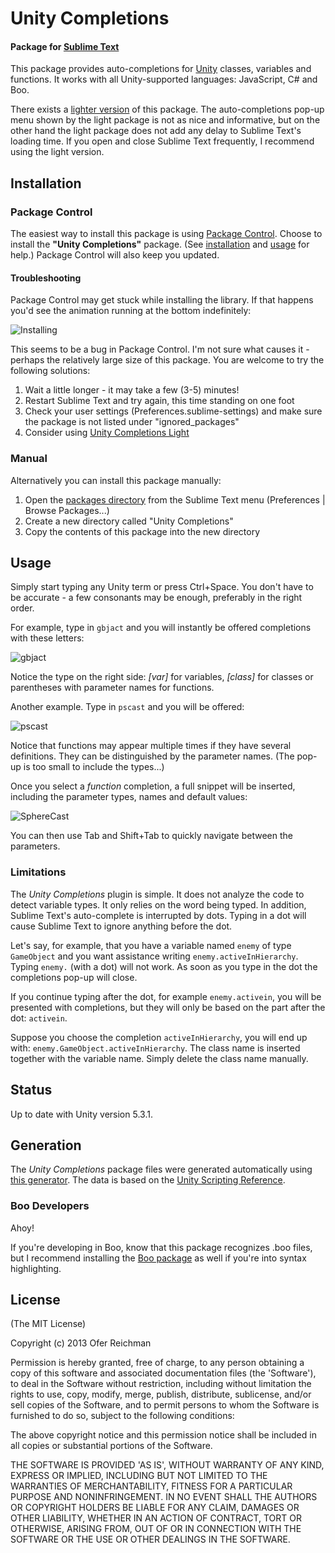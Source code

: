 # Unity Completions
#### Package for [Sublime Text](http://www.sublimetext.com)

This package provides auto-completions for [Unity](http://www.unity3d.com/) classes, variables and functions.
It works with all Unity-supported languages: JavaScript, C# and Boo.

There exists a <a href="https://github.com/oferei/sublime-unity-completions-light">lighter version</a> of this package.
The auto-completions pop-up menu shown by the light package is not as nice and informative,
but on the other hand the light package does not add any delay to Sublime Text's loading time.
If you open and close Sublime Text frequently, I recommend using the light version.

## Installation

### Package Control

The easiest way to install this package is using 
[Package Control](http://wbond.net/sublime_packages/package_control).
Choose to install the <b>"Unity Completions"</b> package.
(See [installation](http://wbond.net/sublime_packages/package_control/installation)
and [usage](http://wbond.net/sublime_packages/package_control/usage)
for help.)
Package Control will also keep you updated.

#### Troubleshooting

Package Control may get stuck while installing the library.
If that happens you'd see the animation running at the bottom indefinitely:

![Installing](http://oferei.github.io/sublime-unity-completions/installing-package.gif)

This seems to be a bug in Package Control.
I'm not sure what causes it - perhaps the relatively large size of this package.
You are welcome to try the following solutions:

1. Wait a little longer - it may take a few (3-5) minutes!
2. Restart Sublime Text and try again, this time standing on one foot
3. Check your user settings (Preferences.sublime-settings) and make sure the package is not listed under "ignored_packages"
4. Consider using <a href="https://github.com/oferei/sublime-unity-completions-light">Unity Completions Light</a>

### Manual

Alternatively you can install this package manually:

1. Open the [packages directory](http://docs.sublimetext.info/en/latest/basic_concepts.html#the-packages-directory)
from the Sublime Text menu (Preferences | Browse Packages...)
2. Create a new directory called "Unity Completions"
3. Copy the contents of this package into the new directory

## Usage

Simply start typing any Unity term or press Ctrl+Space.
You don't have to be accurate - a few consonants may be enough, preferably in the right order.

For example, type in <code>gbjact</code> and you will instantly be offered completions with these letters:

![gbjact](http://oferei.github.io/sublime-unity-completions/complete-gbjact.png)

Notice the type on the right side:
_[var]_ for variables, _[class]_ for classes or parentheses with parameter names for functions.

Another example. Type in <code>pscast</code> and you will be offered:

![pscast](http://oferei.github.io/sublime-unity-completions/complete-pscast.png)

Notice that functions may appear multiple times if they have several definitions.
They can be distinguished by the parameter names.
(The pop-up is too small to include the types...)

Once you select a _function_ completion, a full snippet will be inserted,
including the parameter types, names and default values:

![SphereCast](http://oferei.github.io/sublime-unity-completions/func-spherecast2.png)

You can then use Tab and Shift+Tab to quickly navigate between the parameters.

### Limitations

The _Unity Completions_ plugin is simple.
It does not analyze the code to detect variable types.
It only relies on the word being typed.
In addition, Sublime Text's auto-complete is interrupted by dots.
Typing in a dot will cause Sublime Text to ignore anything before the dot.

Let's say, for example, that you have a variable named <code>enemy</code> of type <code>GameObject</code>
and you want assistance writing <code>enemy.activeInHierarchy</code>.
Typing <code>enemy.</code> (with a dot) will not work.
As soon as you type in the dot the completions pop-up will close.

If you continue typing after the dot, for example <code>enemy.activein</code>,
you will be presented with completions,
but they will only be based on the part after the dot: <code>activein</code>.

Suppose you choose the completion <code>activeInHierarchy</code>,
you will end up with: <code>enemy.GameObject.activeInHierarchy</code>.
The class name is inserted together with the variable name.
Simply delete the class name manually.

## Status

Up to date with Unity version 5.3.1.

## Generation

The _Unity Completions_ package files were generated automatically using
[this generator](https://github.com/oferei/sublime-unity-completions-generator).
The data is based on the [Unity Scripting Reference](http://docs.unity3d.com/Documentation/ScriptReference/).

### Boo Developers

Ahoy!

If you're developing in Boo, know that this package recognizes .boo files,
but I recommend installing the [Boo package](https://github.com/Shammah/boo-sublime)
as well if you're into syntax highlighting.

## License

(The MIT License)

Copyright (c) 2013 Ofer Reichman

Permission is hereby granted, free of charge, to any person obtaining
a copy of this software and associated documentation files (the
'Software'), to deal in the Software without restriction, including
without limitation the rights to use, copy, modify, merge, publish,
distribute, sublicense, and/or sell copies of the Software, and to
permit persons to whom the Software is furnished to do so, subject to
the following conditions:

The above copyright notice and this permission notice shall be
included in all copies or substantial portions of the Software.

THE SOFTWARE IS PROVIDED 'AS IS', WITHOUT WARRANTY OF ANY KIND,
EXPRESS OR IMPLIED, INCLUDING BUT NOT LIMITED TO THE WARRANTIES OF
MERCHANTABILITY, FITNESS FOR A PARTICULAR PURPOSE AND NONINFRINGEMENT.
IN NO EVENT SHALL THE AUTHORS OR COPYRIGHT HOLDERS BE LIABLE FOR ANY
CLAIM, DAMAGES OR OTHER LIABILITY, WHETHER IN AN ACTION OF CONTRACT,
TORT OR OTHERWISE, ARISING FROM, OUT OF OR IN CONNECTION WITH THE
SOFTWARE OR THE USE OR OTHER DEALINGS IN THE SOFTWARE.
